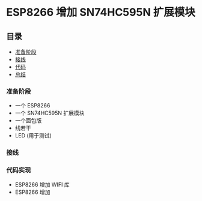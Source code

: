 # ESP8266 增加 SN74HC595N 扩展模块

## 目录

- [准备阶段](#准备阶段)
- [接线](#接线)
- [代码](#代码)
- [总结](#总结)

### 准备阶段

- 一个 ESP8266
- 一个 SN74HC595N 扩展模块
- 一个面包版
- 线若干
- LED (用于测试)

### 接线

### 代码实现

- ESP8266 增加 WIFI 库
- ESP8266 增加
